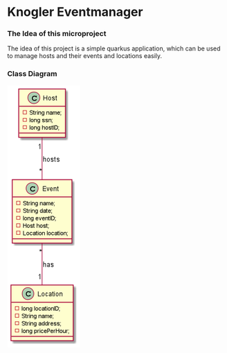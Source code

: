 # Knogler Eventmanager

### The Idea of this microproject

The idea of this project is a simple quarkus application, which can be used to manage hosts and their events and locations easily.

### Class Diagram

![image](asciidoc/images/cld.png)
